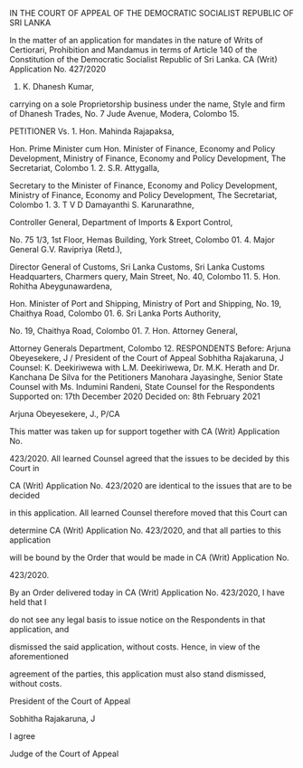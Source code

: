 IN THE COURT OF APPEAL OF THE DEMOCRATIC SOCIALIST REPUBLIC OF SRI LANKA

In the matter of an application for mandates in the nature of Writs of Certiorari, Prohibition and Mandamus in terms of Article 140 of the Constitution of the Democratic Socialist Republic of Sri Lanka. CA (Writ) Application No. 427/2020

1. K. Dhanesh Kumar,

carrying on a sole Proprietorship business under the name, Style and firm of Dhanesh Trades, No. 7 Jude Avenue, Modera, Colombo 15.

PETITIONER Vs. 1. Hon. Mahinda Rajapaksa,

Hon. Prime Minister cum Hon. Minister of Finance, Economy and Policy Development, Ministry of Finance, Economy and Policy Development, The Secretariat, Colombo 1. 2. S.R. Attygalla,

Secretary to the Minister of Finance, Economy and Policy Development, Ministry of Finance, Economy and Policy Development, The Secretariat, Colombo 1. 3. T V D Damayanthi S. Karunarathne,

Controller General, Department of Imports & Export Control,

No. 75 1/3, 1st Floor, Hemas Building, York Street, Colombo 01. 4. Major General G.V. Ravipriya (Retd.),

Director General of Customs, Sri Lanka Customs, Sri Lanka Customs Headquarters, Charmers query, Main Street, No. 40, Colombo 11. 5. Hon. Rohitha Abeygunawardena,

Hon. Minister of Port and Shipping, Ministry of Port and Shipping, No. 19, Chaithya Road, Colombo 01. 6. Sri Lanka Ports Authority,

No. 19, Chaithya Road, Colombo 01. 7. Hon. Attorney General,

Attorney Generals Department, Colombo 12. RESPONDENTS Before: Arjuna Obeyesekere, J / President of the Court of Appeal Sobhitha Rajakaruna, J Counsel: K. Deekiriwewa with L.M. Deekiriwewa, Dr. M.K. Herath and Dr. Kanchana De Silva for the Petitioners Manohara Jayasinghe, Senior State Counsel with Ms. Indumini Randeni, State Counsel for the Respondents Supported on: 17th December 2020 Decided on: 8th February 2021

Arjuna Obeyesekere, J., P/CA

This matter was taken up for support together with CA (Writ) Application No.

423/2020. All learned Counsel agreed that the issues to be decided by this Court in

CA (Writ) Application No. 423/2020 are identical to the issues that are to be decided

in this application. All learned Counsel therefore moved that this Court can

determine CA (Writ) Application No. 423/2020, and that all parties to this application

will be bound by the Order that would be made in CA (Writ) Application No.

423/2020.

By an Order delivered today in CA (Writ) Application No. 423/2020, I have held that I

do not see any legal basis to issue notice on the Respondents in that application, and

dismissed the said application, without costs. Hence, in view of the aforementioned

agreement of the parties, this application must also stand dismissed, without costs.

President of the Court of Appeal

Sobhitha Rajakaruna, J

I agree

Judge of the Court of Appeal